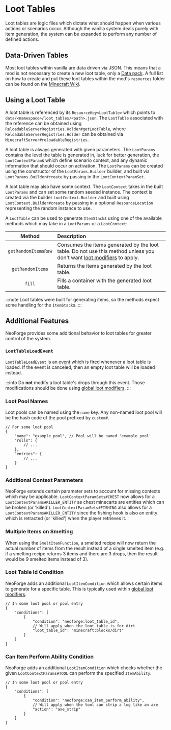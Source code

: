 # Loot Tables

Loot tables are logic files which dictate what should happen when various actions or scenarios occur. Although the vanilla system deals purely with item generation, the system can be expanded to perform any number of defined actions.

## Data-Driven Tables

Most loot tables within vanilla are data driven via JSON. This means that a mod is not necessary to create a new loot table, only a [Data pack][datapack]. A full list on how to create and put these loot tables within the mod's `resources` folder can be found on the [Minecraft Wiki][wiki].

## Using a Loot Table

A loot table is referenced by its `ResourceKey<LootTable>` which points to `data/<namespace>/loot_tables/<path>.json`. The `LootTable` associated with the reference can be obtained using `ReloadableServerRegistries.Holder#getLootTable`, where `ReloadableServerRegistries.Holder` can be obtained via `MinecraftServer#reloadableRegistries`.

A loot table is always generated with given parameters. The `LootParams` contains the level the table is generated in, luck for better generation, the `LootContextParam`s which define scenario context, and any dynamic information that should occur on activation. The `LootParams` can be created using the constructor of the `LootParams.Builder` builder, and built via `LootParams.Builder#create` by passing in the `LootContextParamSet`.

A loot table may also have some context. The `LootContext` takes in the built `LootParams` and can set some random seeded instance. The context is created via the builder `LootContext.Builder` and built using `LootContext.Builder#create` by passing in a optional `ResourceLocation` representing the random instance to use.

A `LootTable` can be used to generate `ItemStack`s using one of the available methods which may take in a `LootParams` or a `LootContext`:

Method              | Description
:---:               | :---
`getRandomItemsRaw` | Consumes the items generated by the loot table. Do not use this method unless you don't want [loot modifiers][glm] to apply.
`getRandomItems`    | Returns the items generated by the loot table.
`fill`              | Fills a container with the generated loot table.

:::note
Loot tables were built for generating items, so the methods expect some handling for the `ItemStack`s.
:::

## Additional Features

NeoForge provides some additional behavior to loot tables for greater control of the system.

### `LootTableLoadEvent`

`LootTableLoadEvent` is an [event] which is fired whenever a loot table is loaded. If the event is canceled, then an empty loot table will be loaded instead.

:::info
Do **not** modify a loot table's drops through this event. Those modifications should be done using [global loot modifiers][glm].
:::

### Loot Pool Names

Loot pools can be named using the `name` key. Any non-named loot pool will be the hash code of the pool prefixed by `custom#`.

```json5
// For some loot pool
{
    "name": "example_pool", // Pool will be named 'example_pool'
    "rolls": {
        // ...
    },
    "entries": {
        // ...
    }
}
```

### Additional Context Parameters

NeoForge extends certain parameter sets to account for missing contexts which may be applicable. `LootContextParamSets#CHEST` now allows for a `LootContextParams#KILLER_ENTITY` as chest minecarts are entities which can be broken (or 'killed'). `LootContextParamSets#FISHING` also allows for a `LootContextParams#KILLER_ENTITY` since the fishing hook is also an entity which is retracted (or 'killed') when the player retrieves it.

### Multiple Items on Smelting

When using the `SmeltItemFunction`, a smelted recipe will now return the actual number of items from the result instead of a single smelted item (e.g. if a smelting recipe returns 3 items and there are 3 drops, then the result would be 9 smelted items instead of 3).

### Loot Table Id Condition

NeoForge adds an additional `LootItemCondition` which allows certain items to generate for a specific table. This is typically used within [global loot modifiers][glm].

```json5
// In some loot pool or pool entry
{
    "conditions": [
        {
            "condition": "neoforge:loot_table_id",
            // Will apply when the loot table is for dirt
            "loot_table_id": "minecraft:blocks/dirt"
        }
    ]
}
```

### Can Item Perform Ability Condition

NeoForge adds an additional `LootItemCondition` which checks whether the given `LootContextParams#TOOL` can perform the specified `ItemAbility`.

```json5
// In some loot pool or pool entry
{
    "conditions": [
        {
            "condition": "neoforge:can_item_perform_ability",
            // Will apply when the tool can strip a log like an axe
            "action": "axe_strip"
        }
    ]
}
```

[datapack]: https://minecraft.wiki/w/Data_pack
[wiki]: https://minecraft.wiki/w/Loot_table
[event]: ../../concepts/events.md#registering-an-event-handler
[glm]: ./glm.md
